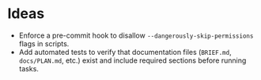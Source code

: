 # Ideas

- Enforce a pre-commit hook to disallow `--dangerously-skip-permissions` flags in scripts.
- Add automated tests to verify that documentation files (`BRIEF.md`, `docs/PLAN.md`, etc.) exist and include required sections before running tasks.